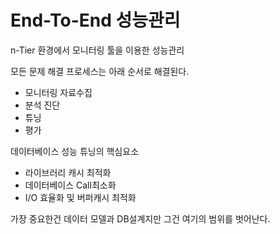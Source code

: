 # End-To-End 성능관리

n-Tier 환경에서 모니터링 툴을 이용한 성능관리

모든 문제 해결 프로세스는 아래 순서로 해결된다.

-   모니터링 자료수집
-   분석 진단
-   튜닝
-   평가

데이터베이스 성능 튜닝의 핵심요소

-   라이브러리 캐시 최적화
-   데이터베이스 Call최소화
-   I/O 효율화 및 버퍼캐시 최적화

가장 중요한건 데이터 모델과 DB설계지만 그건 여기의 범위를 벗어난다.
